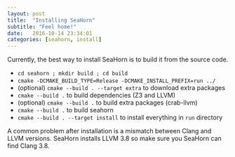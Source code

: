 ```yaml
---
layout: post
title:  "Installing SeaHorn"
subtitle: "Feel home!"
date:   2016-10-14 23:34:01
categories: [seahorn, install]
---
```


Currently, the best way to install SeaHorn is to build it from the source code.

* `cd seahorn ; mkdir build ; cd build`
* `cmake -DCMAKE_BUILD_TYPE=Release -DCMAKE_INSTALL_PREFIX=run ../ `
* (optional) `cmake --build . --target extra` to download extra packages
* `cmake --build .` to build dependencies (Z3 and LLVM)
* (optional) `cmake --build .` to build extra packages (crab-llvm)
* `cmake --build .` to build seahorn
* `cmake --build . --target install` to install everything in `run` directory

A common problem after installation is a mismatch between Clang and
LLVM versions. SeaHorn installs LLVM 3.8 so make sure you SeaHorn can
find Clang 3.8.
